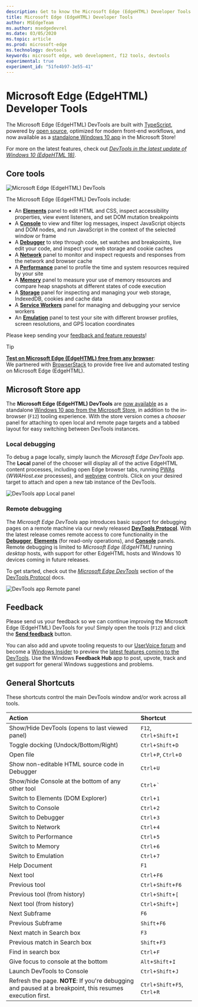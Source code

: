```yaml
---
description: Get to know the Microsoft Edge (EdgeHTML) Developer Tools
title: Microsoft Edge (EdgeHTML) Developer Tools
author: MSEdgeTeam
ms.author: msedgedevrel
ms.date: 03/05/2020
ms.topic: article
ms.prod: microsoft-edge
ms.technology: devtools
keywords: microsoft edge, web development, f12 tools, devtools
experimental: true
experiment_id: "51fe4b97-3e55-41"
---
```


# Microsoft Edge (EdgeHTML) Developer Tools  

The Microsoft Edge \(EdgeHTML\) DevTools are built with [TypeScript](https://www.typescriptlang.org/), powered by [open source](https://github.com/Microsoft/ChakraCore), optimized for modern front-end workflows, and now available as a [standalone Windows 10 app](https://www.microsoft.com/store/p/microsoft-edge-devtools-preview/9mzbfrmz0mnj) in the Microsoft Store!  

For more on the latest features, check out [*DevTools in the latest update of Windows 10 (EdgeHTML 18)*](./devtools-guide/whats-new.md).  

## Core tools  

![Microsoft Edge \(EdgeHTML\) DevTools](./devtools-guide/media/devtools.png)  

The Microsoft Edge \(EdgeHTML\) DevTools include:  

*   An [**Elements**](./devtools-guide/elements.md) panel to edit HTML and CSS, inspect accessibility properties, view event listeners, and set DOM mutation breakpoints  
*   A [**Console**](./devtools-guide/console.md) to view and filter log messages, inspect JavaScript objects and DOM nodes, and run JavaScript in the context of the selected window or frame  
*   A [**Debugger**](./devtools-guide/debugger.md) to step through code, set watches and breakpoints, live edit your code, and inspect your web storage and cookie caches  
*   A [**Network**](./devtools-guide/network.md) panel to monitor and inspect requests and responses from the network and browser cache  
*   A [**Performance**](./devtools-guide/performance.md) panel to profile the time and system resources required by your site  
*   A [**Memory**](./devtools-guide/memory.md) panel to measure your use of memory resources and compare heap snapshots at different states of code execution  
*   A [**Storage**](./devtools-guide/storage.md) panel for inspecting and managing your web storage, IndexedDB, cookies and cache data  
*   A [**Service Workers**](./devtools-guide/service-workers.md) panel for managing and debugging your service workers  
*   An [**Emulation**](./devtools-guide/emulation.md) panel to test your site with different browser profiles, screen resolutions, and GPS location coordinates  

Please keep sending your [feedback and feature requests](#feedback)!  

> [!TIP]
> **[Test on Microsoft Edge \(EdgeHTML\) free from any browser](https://developer.microsoft.com/microsoft-edge/tools/remote/)**:  
> We partnered with [BrowserStack](https://www.browserstack.com/test-on-microsoft-edge-browser#live-cloud) to provide free live and automated testing on Microsoft Edge \(EdgeHTML\).  

## Microsoft Store app  

The **Microsoft Edge \(EdgeHTML\) DevTools** are [now available](./devtools-guide/whats-new.md) as a standalone [Windows 10 app from the Microsoft Store](https://www.microsoft.com/store/p/microsoft-edge-devtools-preview/9mzbfrmz0mnj?activetab=pivot%3aoverviewtab), in addition to the in-browser (`F12`) tooling experience.  With the store version comes a *chooser* panel for attaching to open local and remote page targets and a tabbed layout for easy switching between DevTools instances.  

### Local debugging  

To debug a page locally, simply launch the *Microsoft Edge DevTools* app.  The **Local** panel of the chooser will display all of the active EdgeHTML content processes, including open Edge browser tabs, running [PWAs](./progressive-web-apps-edgehtml/index.md) (*WWAHost.exe* processes), and [webview](./webview.md) controls.  Click on your desired target to attach and open a new tab instance of the DevTools.  

![DevTools app Local panel](./devtools-guide/media/chooser_local.png)  

### Remote debugging  

The *Microsoft Edge DevTools* app introduces basic support for debugging pages on a remote machine via our newly released [**DevTools Protocol**](./devtools-protocol/index.md).  With the latest release comes remote access to core functionality in the [**Debugger**](./devtools-guide/debugger.md), [**Elements**](./devtools-guide/elements.md) (for read-only operations), and [**Console**](./devtools-guide/console.md) panels.  Remote debugging is limited to *Microsoft Edge \(EdgeHTML\)* running *desktop* hosts, with support for other EdgeHTML hosts and Windows 10 devices coming in future releases.  

To get started, check out the [*Microsoft Edge DevTools*](./devtools-protocol/0.1/clients.md#microsoft-edge-devtools-preview) section of the [DevTools Protocol](./devtools-protocol/index.md) docs.  

![DevTools app Remote panel](./devtools-guide/media/chooser_remote.png)  

## Feedback  

Please send us your feedback so we can continue improving the Microsoft Edge \(EdgeHTML\) DevTools for you!  Simply open the tools (`F12`) and click the [**Send feedback**](#microsoft-edge-edgehtml-developer-tools) button.  

You can also add and upvote tooling requests to our [UserVoice forum](https://wpdev.uservoice.com/forums/257854-microsoft-edge-developer/category/84475-f12-developer-tools) and become a [Windows Insider](https://insider.windows.com/) to preview the [latest features coming to the DevTools](./devtools-guide/whats-new.md).  Use the Windows **Feedback Hub** app to post, upvote, track and get support for general Windows suggestions and problems.  

## General Shortcuts  

These shortcuts control the main DevTools window and/or work across all tools.  

| Action | Shortcut |  
| :--- |:--- |  
| Show/Hide DevTools (opens to last viewed panel) | `F12`, `Ctrl`+`Shift`+`I` |  
| Toggle docking (Undock/Bottom/Right) | `Ctrl`+`Shift`+`D` |  
| Open file | `Ctrl`+`P`, `Ctrl`+`O` |  
| Show non-editable HTML source code in Debugger | `Ctrl`+`U` |  
| Show/hide Console at the bottom of any other tool  | `Ctrl`+`` ` `` |  
| Switch to Elements (DOM Explorer) | `Ctrl`+`1` |  
| Switch to Console |  `Ctrl`+`2` |  
| Switch to Debugger | `Ctrl`+`3` |  
| Switch to Network | `Ctrl`+`4` |  
| Switch to Performance | `Ctrl`+`5` |  
| Switch to Memory | `Ctrl`+`6` |  
| Switch to Emulation | `Ctrl`+`7` |  
| Help Document | `F1` |  
| Next tool | `Ctrl`+`F6` |  
| Previous tool | `Ctrl`+`Shift`+`F6` |  
| Previous tool (from history) | `Ctrl`+`Shift`+`[` |  
| Next tool (from history) | `Ctrl`+`Shift`+`]` |  
| Next Subframe | `F6` |  
| Previous Subframe | `Shift`+`F6` |  
| Next match in Search box | `F3` |  
| Previous match in Search box | `Shift`+`F3` |  
| Find in search box | `Ctrl`+`F` |  
| Give focus to console at the bottom | `Alt`+`Shift`+`I` |  
| Launch DevTools to Console | `Ctrl`+`Shift`+`J` |  
| Refresh the page.  **NOTE**:  If you're debugging and paused at a breakpoint, this resumes execution first.  | `Ctrl`+`Shift`+`F5`, `Ctrl`+`R` |  
